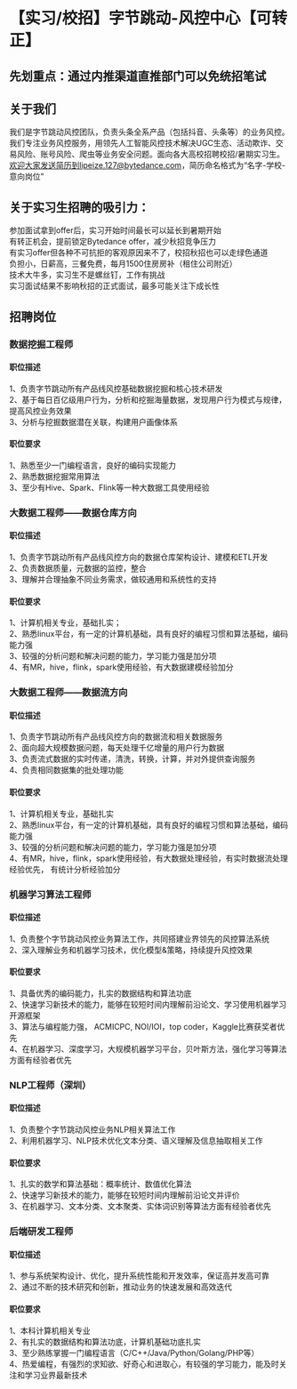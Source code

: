 # 【实习/校招】字节跳动-风控中心【可转正】
## 先划重点：通过内推渠道直推部门可以免统招笔试

## 关于我们
我们是字节跳动风控团队，负责头条全系产品（包括抖音、头条等）的业务风控。我们专注业务风控服务，用领先人工智能风控技术解决UGC生态、活动欺诈、交易风险、账号风险、爬虫等业务安全问题。面向各大高校招聘校招/暑期实习生。欢迎大家发送简历到lipeize.127@bytedance.com，简历命名格式为“名字-学校-意向岗位”

## 关于实习生招聘的吸引力：
参加面试拿到offer后，实习开始时间最长可以延长到暑期开始<br/>
有转正机会，提前锁定Bytedance offer，减少秋招竞争压力<br/>
有实习offer但各种不可抗拒的客观原因来不了，校招秋招也可以走绿色通道<br/>
负担小，日薪高，三餐免费，每月1500住房房补（租住公司附近）<br/>
技术大牛多，实习生不是螺丝钉，工作有挑战<br/>
实习面试结果不影响秋招的正式面试，最多可能关注下成长性<br/>

## 招聘岗位

### 数据挖掘工程师
#### 职位描述
1、负责字节跳动所有产品线风控基础数据挖掘和核心技术研发<br/>
2、基于每日百亿级用户行为，分析和挖掘海量数据，发现用户行为模式与规律，提高风控业务效果<br/>
3、分析与挖掘数据潜在关联，构建用户画像体系<br/>
#### 职位要求
1、熟悉至少一门编程语言，良好的编码实现能力<br/>
2、熟悉数据挖掘常用算法<br/>
3、至少有Hive、Spark、Flink等一种大数据工具使用经验<br/>

### 大数据工程师——数据仓库方向
#### 职位描述
1、负责字节跳动所有产品线风控方向的数据仓库架构设计、建模和ETL开发<br/>
2、负责数据质量，元数据的监控，整合<br/>
3、理解并合理抽象不同业务需求，做较通用和系统性的支持<br/>
#### 职位要求
1、计算机相关专业，基础扎实；<br/>
2、熟悉linux平台，有一定的计算机基础，具有良好的编程习惯和算法基础，编码能力强<br/>
3、较强的分析问题和解决问题的能力，学习能力强是加分项<br/>
4、有MR，hive，flink，spark使用经验，有大数据建模经验加分<br/>

### 大数据工程师——数据流方向
#### 职位描述
1、负责字节跳动所有产品线风控方向的数据流和相关数据服务<br/>
2、面向超大规模数据问题，每天处理千亿增量的用户行为数据<br/>
3、负责流式数据的实时传递，清洗，转换，计算，并对外提供查询服务<br/>
4、负责相同数据集的批处理功能<br/>
#### 职位要求
1、计算机相关专业，基础扎实<br/>
2、熟悉linux平台，有一定的计算机基础，具有良好的编程习惯和算法基础，编码能力强<br/>
3、较强的分析问题和解决问题的能力，学习能力强是加分项<br/>
4、有MR，hive，flink，spark使用经验，有大数据处理经验，有实时数据流处理经验优先， 有统计分析经验加分<br/>

### 机器学习算法工程师
#### 职位描述
1、负责整个字节跳动风控业务算法工作，共同搭建业界领先的风控算法系统<br/>
2、深入理解业务和机器学习技术，优化模型&策略，持续提升风控效果<br/>
#### 职位要求
1、具备优秀的编码能力，扎实的数据结构和算法功底<br/>
2、快速学习新技术的能力，能够在较短时间内理解前沿论文、学习使用机器学习开源框架<br/>
3、算法与编程能力强， ACMICPC, NOI/IOI，top coder，Kaggle比赛获奖者优先<br/>
4、在机器学习、深度学习，大规模机器学习平台，贝叶斯方法，强化学习等算法方面有经验者优先<br/>

### NLP工程师（深圳）
#### 职位描述
1、负责整个字节跳动风控业务NLP相关算法工作<br/>
2、利用机器学习、NLP技术优化文本分类、语义理解及信息抽取相关工作<br/>
#### 职位要求
1、扎实的数学和算法基础：概率统计、数值优化算法<br/>
2、快速学习新技术的能力，能够在较短时间内理解前沿论文并评价<br/>
3、在机器学习、文本分类、文本聚类、实体词识别等算法方面有经验者优先<br/>

### 后端研发工程师
#### 职位描述
1、参与系统架构设计、优化，提升系统性能和开发效率，保证高并发高可靠<br/>
2、通过不断的技术研究和创新，推动业务的快速发展和高效迭代<br/>
#### 职位要求
1、本科计算机相关专业<br/>
2、有扎实的数据结构和算法功底，计算机基础功底扎实<br/>
3、至少熟练掌握一门编程语言（C/C++/Java/Python/Golang/PHP等）<br/>
4、热爱编程，有强烈的求知欲、好奇心和进取心，有较强的学习能力，能及时关注和学习业界最新技术<br/>
